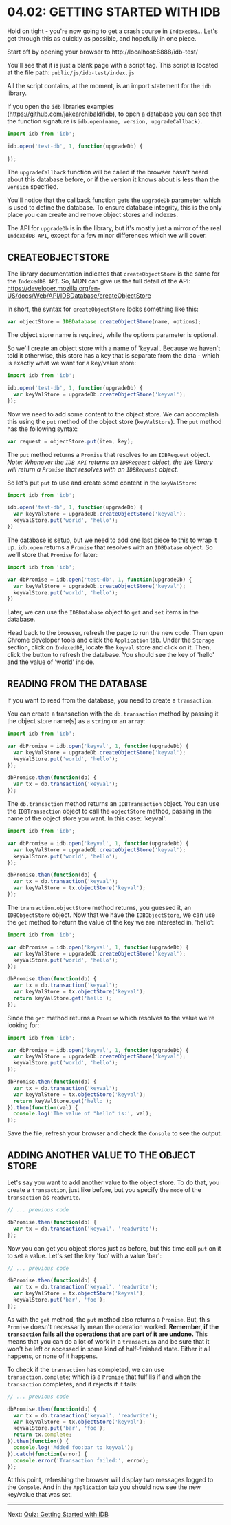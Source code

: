 # 04.02: GETTING STARTED WITH IDB
Hold on tight - you're now going to get a crash course in `IndexedDB`... Let's get through this as quickly as possible, and hopefully in one piece.

Start off by opening your browser to http://localhost:8888/idb-test/

You'll see that it is just a blank page with a script tag. This script is located at the file path: `public/js/idb-test/index.js`

All the script contains, at the moment, is an import statement for the `idb` library.

If you open the `idb` libraries examples (https://github.com/jakearchibald/idb), to open a database you can see that the function signature is `idb.open(name, version, upgradeCallback)`.

```js
import idb from 'idb';

idb.open('test-db', 1, function(upgradeDb) {
  
});
```

The `upgradeCallback` function will be called if the browser hasn't heard about this database before, or if the version it knows about is less than the `version` specified. 

You'll notice that the callback function gets the `upgradeDb` parameter, which is used to define the database. To ensure database integrity, this is the only place you can create and remove object stores and indexes.

The API for `upgradeDb` is in the library, but it's mostly just a mirror of the real `IndexedDB API`, except for a few minor differences which we will cover.

## CREATEOBJECTSTORE
The library documentation indicates that `createObjectStore` is the same for the `IndexedDB API`. So, MDN can give us the full detail of the API: https://developer.mozilla.org/en-US/docs/Web/API/IDBDatabase/createObjectStore

In short, the syntax for `createObjectStore` looks something like this:

```js
var objectStore = IDBDatabase.createObjectStore(name, options);
```

The object store name is required, while the options parameter is optional.

So we'll create an object store with a name of 'keyval'. Because we haven't told it otherwise, this store has a key that is separate from the data - which is exactly what we want for a key/value store:

```js
import idb from 'idb';

idb.open('test-db', 1, function(upgradeDb) {
  var keyValStore = upgradeDb.createObjectStore('keyval');
});
```

Now we need to add some content to the object store. We can accomplish this using the `put` method of the object store (`keyValStore`). The `put` method has the following syntax:

```js
var request = objectStore.put(item, key);
```

The `put` method returns a `Promise` that resolves to an `IDBRequest` object. *Note: Whenever the `IDB API` returns an `IDBRequest` object, the `IDB` library will return a `Promise` that resolves with an `IDBRequest` object.*

So let's put `put` to use and create some content in the `keyValStore`:

```js
import idb from 'idb';

idb.open('test-db', 1, function(upgradeDb) {
  var keyValStore = upgradeDb.createObjectStore('keyval');
  keyValStore.put('world', 'hello');
})
```

The database is setup, but we need to add one last piece to this to wrap it up. `idb.open` returns a `Promise` that resolves with an `IDBDatase` object. So we'll store that `Promise` for later:

```js
import idb from 'idb';

var dbPromise = idb.open('test-db', 1, function(upgradeDb) {
  var keyValStore = upgradeDb.createObjectStore('keyval');
  keyValStore.put('world', 'hello');
})
```

Later, we can use the `IDBDatabase` object to `get` and `set` items in the database.

Head back to the browser, refresh the page to run the new code. Then open Chrome developer tools and click the `Application` tab. Under the `Storage` section, click on `IndexedDB`, locate the `keyval` store and click on it. Then, click the button to refresh the database. You should see the key of 'hello' and the value of 'world' inside.

## READING FROM THE DATABASE
If you want to read from the database, you need to create a `transaction`.

You can create a transaction with the `db.transaction` method by passing it the object store name(s) as a `string` or an `array`:

```js
import idb from 'idb';

var dbPromise = idb.open('keyval', 1, function(upgradeDb) {
  var keyValStore = upgradeDb.createObjectStore('keyval');
  keyValStore.put('world', 'hello');
});

dbPromise.then(function(db) {
  var tx = db.transaction('keyval');
});
```

The `db.transaction` method returns an `IDBTransaction` object. You can use the `IDBTransaction` object to call the `objectStore` method, passing in the name of the object store you want. In this case: 'keyval':

```js
import idb from 'idb';

var dbPromise = idb.open('keyval', 1, function(upgradeDb) {
  var keyValStore = upgradeDb.createObjectStore('keyval');
  keyValStore.put('world', 'hello');
});

dbPromise.then(function(db) {
  var tx = db.transaction('keyval');
  var keyValStore = tx.objectStore('keyval');
});
```

The `transaction.objectStore` method returns, you guessed it, an `IDBObjectStore` object. Now that we have the `IDBObjectStore`, we can use the `get` method to return the value of the key we are interested in, 'hello':

```js
import idb from 'idb';

var dbPromise = idb.open('keyval', 1, function(upgradeDb) {
  var keyValStore = upgradeDb.createObjectStore('keyval');
  keyValStore.put('world', 'hello');
});

dbPromise.then(function(db) {
  var tx = db.transaction('keyval');
  var keyValStore = tx.objectStore('keyval');
  return keyValStore.get('hello');
});
```

Since the `get` method returns a `Promise` which resolves to the value we're looking for:

```js
import idb from 'idb';

var dbPromise = idb.open('keyval', 1, function(upgradeDb) {
  var keyValStore = upgradeDb.createObjectStore('keyval');
  keyValStore.put('world', 'hello');
});

dbPromise.then(function(db) {
  var tx = db.transaction('keyval');
  var keyValStore = tx.objectStore('keyval');
  return keyValStore.get('hello');
}).then(function(val) {
  console.log('The value of "hello" is:', val);
});
```

Save the file, refresh your browser and check the `Console` to see the output.

## ADDING ANOTHER VALUE TO THE OBJECT STORE
Let's say you want to add another value to the object store. To do that, you create a `transaction`, just like before, but you specify the `mode` of the `transaction` as `readwrite`.

```js
// ... previous code

dbPromise.then(function(db) {
  var tx = db.transaction('keyval', 'readwrite');
});
```

Now you can get you object stores just as before, but this time call `put` on it to set a value. Let's set the key 'foo' with a value 'bar':

```js
// ... previous code

dbPromise.then(function(db) {
  var tx = db.transaction('keyval', 'readwrite');
  var keyValStore = tx.objectStore('keyval');
  keyValStore.put('bar', 'foo');
});
```

As with the `get` method, the `put` method also returns a `Promise`. But, this `Promise` doesn't necessarily mean the operation worked. **Remember, if the `transaction` fails all the operations that are part of it are undone.** This means that you can do a lot of work in a `transaction` and be sure that it won't be left or accessed in some kind of half-finished state. Either it all happens, or none of it happens.

To check if the `transaction` has completed, we can use `transaction.complete`; which is a `Promise` that fulfills if and when the `transaction` completes, and it rejects if it fails:

```js
// ... previous code

dbPromise.then(function(db) {
  var tx = db.transaction('keyval', 'readwrite');
  var keyValStore = tx.objectStore('keyval');
  keyValStore.put('bar', 'foo');
  return tx.complete;
}).then(function() {
  console.log('Added foo:bar to keyval');
}).catch(function(error) {
  console.error('Transaction failed:', error);
});
```

At this point, refreshing the browser will display two messages logged to the `Console`. And in the `Application` tab you should now see the new key/value that was set.

- - -

Next: [Quiz: Getting Started with IDB](./03-quiz-getting-started.md)